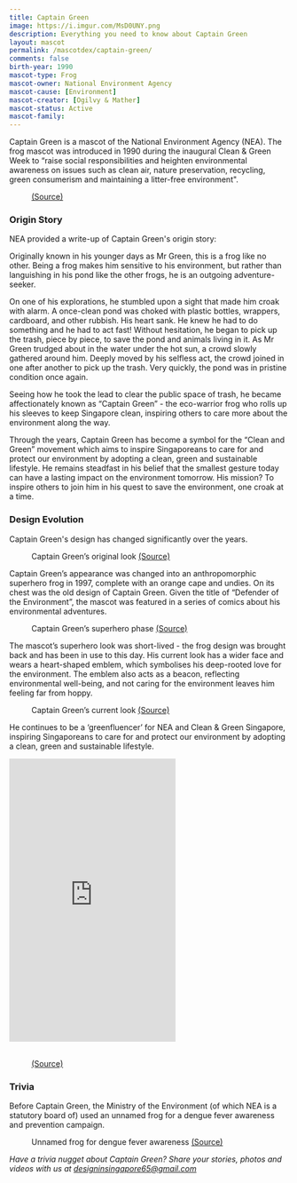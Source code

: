 ```yaml
---
title: Captain Green
image: https://i.imgur.com/MsD0UNY.png
description: Everything you need to know about Captain Green
layout: mascot
permalink: /mascotdex/captain-green/
comments: false
birth-year: 1990
mascot-type: Frog
mascot-owner: National Environment Agency
mascot-cause: [Environment]
mascot-creator: [Ogilvy & Mather]
mascot-status: Active
mascot-family:
---
```


Captain Green is a mascot of the National Environment Agency (NEA). The frog mascot was introduced in 1990 during the inaugural Clean & Green Week to “raise social responsibilities and heighten environmental awareness on issues such as clean air, nature preservation, recycling, green consumerism and maintaining a litter-free environment".

<figure>
<img src="https://i.imgur.com/UdQbE93.jpg" alt="">
<figcaption><a href="https://www.cgs.gov.sg/images/Resources/Public%20Cleanliness/7_eco_habits_a4_stickers.jpg" target="_blank">(Source)</a></figcaption>
</figure>

<h3>Origin Story</h3>

NEA provided a write-up of Captain Green's origin story:

Originally known in his younger days as Mr Green, this is a frog like no other. Being a frog makes him sensitive to his environment, but rather than languishing in his pond like the other frogs, he is an outgoing adventure-seeker.

On one of his explorations, he stumbled upon a sight that made him croak with alarm. A once-clean pond was choked with plastic bottles, wrappers, cardboard, and other rubbish. His heart sank. He knew he had to do something and he had to act fast! Without hesitation, he began to pick up the trash, piece by piece, to save the pond and animals living in it. As Mr Green trudged about in the water under the hot sun, a crowd slowly gathered around him. Deeply moved by his selfless act, the crowd joined in one after another to pick up the trash. Very quickly, the pond was in pristine condition once again.

Seeing how he took the lead to clear the public space of trash, he became affectionately known as “Captain Green” - the eco-warrior frog who rolls up his sleeves to keep Singapore clean, inspiring others to care more about the environment along the way.
 
Through the years, Captain Green has become a symbol for the “Clean and Green” movement which aims to inspire Singaporeans to care for and protect our environment by adopting a clean, green and sustainable lifestyle. He remains steadfast in his belief that the smallest gesture today can have a lasting impact on the environment tomorrow. His mission? To inspire others to join him in his quest to save the environment, one croak at a time.

<h3>Design Evolution</h3>

Captain Green's design has changed significantly over the years.

<figure>
<img src="https://i.imgur.com/FfLhicQ.jpg" alt="">
<figcaption>Captain Green’s original look <a href="https://www.facebook.com/National.Museum.of.Singapore/posts/pfbid0243zSUdQEiQHKgDVvXA9XQg3hw1GeYgbn8hUJKWp1LoeXxVvUz5gQbYN1QZD6iZxSl" target="_blank">(Source)</a></figcaption>
</figure>

Captain Green’s appearance was changed into an anthropomorphic superhero frog in 1997, complete with an orange cape and undies. On its chest was the old design of Captain Green. Given the title of “Defender of the Environment”, the mascot was featured in a series of comics about his environmental adventures.

<figure>
<img src="https://i.imgur.com/JP5d2cQ.jpg" alt="">
<figcaption>Captain Green’s superhero phase <a href="https://graphic.sg/gallery/captain-green-1997" target="_blank">(Source)</a></figcaption>
</figure>

The mascot’s superhero look was short-lived - the frog design was brought back and has been in use to this day. His current look has a wider face and wears a heart-shaped emblem, which symbolises his deep-rooted love for the environment. The emblem also acts as a beacon, reflecting environmental well-being, and not caring for the environment leaves him feeling far from hoppy.

<figure>
<img src="https://i.imgur.com/S0QCR9V.jpg" alt="">
<figcaption>Captain Green’s current look <a href="https://www.facebook.com/National.Museum.of.Singapore/posts/pfbid0243zSUdQEiQHKgDVvXA9XQg3hw1GeYgbn8hUJKWp1LoeXxVvUz5gQbYN1QZD6iZxSl" target="_blank">(Source)</a></figcaption>
</figure>

He continues to be a ‘greenfluencer’ for NEA and Clean & Green Singapore, inspiring Singaporeans to care for and protect our environment by adopting a clean, green and sustainable lifestyle.

<div class="fb-post-container">
<iframe src="https://www.facebook.com/plugins/video.php?height=476&href=https%3A%2F%2Fwww.facebook.com%2FNEASingapore%2Fvideos%2F1329871854656007%2F&show_text=false&width=267&t=0" height="510" style="border:none;overflow:hidden" scrolling="no" frameborder="0" allowfullscreen="true" allow="autoplay; clipboard-write; encrypted-media; picture-in-picture; web-share"></iframe>
</div>
  
<br>
<figure>
<img src="https://i.imgur.com/YnuDR1U.jpg" alt="">
<figcaption><a href="https://www.facebook.com/NEASingapore/posts/pfbid072siQZASU9MrWPAn696XiEwodbnd8x94st4Z33iNhgXgcMfnm7Sngoe9wzgucv6Cl" target="_blank">(Source)</a></figcaption>
</figure>

<h3>Trivia</h3>

Before Captain Green, the Ministry of the Environment (of which NEA is a statutory board of) used an unnamed frog for a dengue fever awareness and prevention campaign.

<figure>
<img src="https://i.imgur.com/5mUcDtJ.png" alt="">
<figcaption>Unnamed frog for dengue fever awareness <a href="https://sghistoricity.wordpress.com/2017/12/21/lost-mascots-6-mosquito-buster/" target="_blank">(Source)</a></figcaption>
</figure>

<i>Have a trivia nugget about Captain Green? Share your stories, photos and videos with us at designinsingapore65@gmail.com</i>
